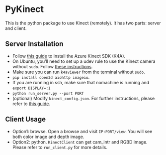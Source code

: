 # PyKinect

This is the python package to use Kinect (remotely). It has two parts: server and client.

## Server Installation
- Follow [this guide](https://github.com/microsoft/Azure-Kinect-Sensor-SDK) to install the Azure Kinect SDK (K4A).
- On Ubuntu, you’ll need to set up a udev rule to use the Kinect camera without `sudo`. Follow [these instructions](https://github.com/microsoft/Azure-Kinect-Sensor-SDK/blob/develop/docs/usage.md#linux-device-setup).
- Make sure you can run `k4aviewer` from the terminal without `sudo`.
- ```pip install open3d aiohttp imageio```.
- If you are running in ssh, make sure that nomachine is running and `export DISPLAY=:1`
- ```python run_server.py --port PORT```
- (optional) Modify `kinect_config.json`. For further instructions, please refer to [this guide](http://www.open3d.org/docs/latest/tutorial/Basic/azure_kinect.html).

## Client Usage
- Option1: browse. Open a browse and visit `IP:PORT/view`. You will see both color image and depth image.
- Option2: python. `KinectClient` can get cam_intr and RGBD image. Please refer to `run_client.py` for more details.